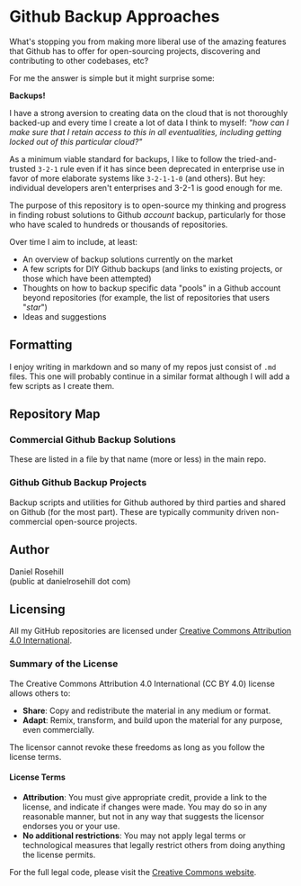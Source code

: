 # Github Backup Approaches

What's stopping you from making more liberal use of the amazing features that Github has to offer for open-sourcing projects, discovering and contributing to other codebases, etc? 

For me the answer is simple but it might surprise some:

**Backups!**

I have a strong aversion to creating data on the cloud that is not thoroughly backed-up and every time I create a lot of data I think to myself: *"how can I make sure that I retain access to this in all eventualities, including getting locked out of this particular cloud?"*

As a minimum viable standard for backups, I like to follow the tried-and-trusted  `3-2-1` rule even if it has since been deprecated in enterprise use in favor of more elaborate systems like `3-2-1-1-0` (and others). But hey: individual developers aren't enterprises and 3-2-1 is good enough for me. 

The purpose of this repository is to open-source my thinking and progress in finding robust solutions to Github *account* backup, particularly for those who have scaled to hundreds or thousands of repositories. 

Over time I aim to include, at least:

- An overview of backup solutions currently on the market
- A few scripts for DIY Github backups (and links to existing projects, or those which have been attempted)
- Thoughts on how to backup specific data "pools" in a Github account beyond repositories (for example, the list of repositories that users "*star*")
- Ideas and suggestions

## Formatting

I enjoy writing in markdown and so many of my repos just consist of `.md` files. This one will probably continue in a similar format although I will add a few scripts as I create them.

## Repository Map

### Commercial Github Backup Solutions

These are listed in a file by that name (more or less) in the main repo.

### Github Github Backup Projects

Backup scripts and utilities for Github authored by third parties and shared on Github (for the most part). These are typically community driven non-commercial open-source projects.

## Author

Daniel Rosehill  
(public at danielrosehill dot com)

## Licensing

All my GitHub repositories are licensed under [Creative Commons Attribution 4.0 International](https://creativecommons.org/licenses/by/4.0/).

### Summary of the License
The Creative Commons Attribution 4.0 International (CC BY 4.0) license allows others to:
- **Share**: Copy and redistribute the material in any medium or format.
- **Adapt**: Remix, transform, and build upon the material for any purpose, even commercially.

The licensor cannot revoke these freedoms as long as you follow the license terms.

#### License Terms
- **Attribution**: You must give appropriate credit, provide a link to the license, and indicate if changes were made. You may do so in any reasonable manner, but not in any way that suggests the licensor endorses you or your use.
- **No additional restrictions**: You may not apply legal terms or technological measures that legally restrict others from doing anything the license permits.

For the full legal code, please visit the [Creative Commons website](https://creativecommons.org/licenses/by/4.0/legalcode).